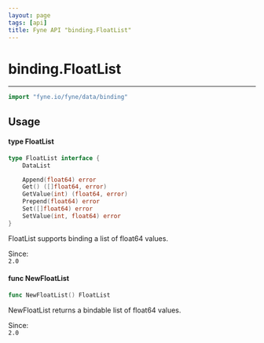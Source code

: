 ```yaml
---
layout: page
tags: [api]
title: Fyne API "binding.FloatList"
---
```


# binding.FloatList
---
```go
import "fyne.io/fyne/data/binding"
```

## Usage

#### type FloatList

```go
type FloatList interface {
	DataList

	Append(float64) error
	Get() ([]float64, error)
	GetValue(int) (float64, error)
	Prepend(float64) error
	Set([]float64) error
	SetValue(int, float64) error
}
```

FloatList supports binding a list of float64 values.


<div class="since">Since: <code>
2.0</code></div>

#### func  NewFloatList

```go
func NewFloatList() FloatList
```
NewFloatList returns a bindable list of float64 values.


<div class="since">Since: <code>
2.0</code></div>
